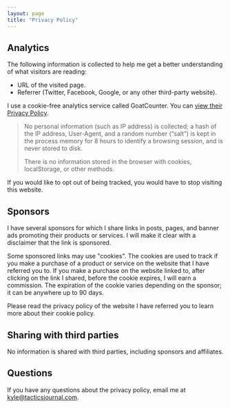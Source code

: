 ```yaml
---
layout: page
title: "Privacy Policy"
---
```


## Analytics

The following information is collected to help me get a better understanding of what visitors are reading:

- URL of the visited page.
- Referrer (Twitter, Facebook, Google, or any other third-party website).

I use a cookie-free analytics service called GoatCounter. You can [view their Privacy Policy](https://www.goatcounter.com/help/privacy).

> No personal information (such as IP address) is collected; a hash of the IP address, User-Agent, and a random number (“salt”) is kept in the process memory for 8 hours to identify a browsing session, and is never stored to disk.
> 
> There is no information stored in the browser with cookies, localStorage, or other methods. 

If you would like to opt out of being tracked, you would have to stop visiting this website.

## Sponsors

I have several sponsors for which I share links in posts, pages, and banner ads promoting their products or services. I will make it clear with a disclaimer that the link is sponsored.

Some sponsored links may use "cookies". The cookies are used to track if you make a purchase of a product or service on the website that I have referred you to. If you make a purchase on the website linked to, after clicking on the link I shared, before the cookie expires, I will earn a commission. The expiration of the cookie varies depending on the sponsor; it can be anywhere up to 90 days.

Please read the privacy policy of the website I have referred you to learn more about their cookie policy.

## Sharing with third parties 

No information is shared with third parties, including sponsors and affiliates.

## Questions 

If you have any questions about the privacy policy, email me at <a href="mailto:kyle@tacticsjournal.com">kyle@tacticsjournal.com</a>.
